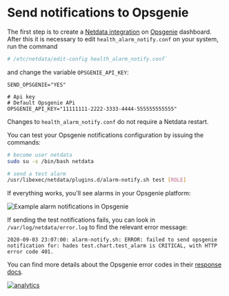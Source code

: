 <!--
title: "Send notifications to Opsgenie"
description: "Send alerts to your Opsgenie incident response account any time an anomaly or performance issue strikes a node in your infrastructure."
sidebar_label: "Opsgenie"
custom_edit_url: https://github.com/netdata/netdata/edit/master/health/notifications/opsgenie/README.md
-->

# Send notifications to Opsgenie

The first step is to create a [Netdata integration](https://docs.opsgenie.com/docs/api-integration) on
[Opsgenie](https://www.atlassian.com/software/opsgenie) dashboard. After this it is necessary to edit 
 `health_alarm_notify.conf` on your system, run the command 
 
```bash
# /etc/netdata/edit-config health_alarm_notify.conf`
```

and change the variable `OPSGENIE_API_KEY`:

```
SEND_OPSGENIE="YES"

# Api key
# Default Opsgenie APi
OPSGENIE_API_KEY="11111111-2222-3333-4444-555555555555"

```

Changes to `health_alarm_notify.conf` do not require a Netdata restart.

You can test your Opsgenie notifications configuration by issuing the commands:

```sh
# become user netdata
sudo su -s /bin/bash netdata

# send a test alarm
/usr/libexec/netdata/plugins.d/alarm-notify.sh test [ROLE]
```

If everything works, you'll see alarms in your Opsgenie platform:

![Example alarm notifications in
Opsgenie](https://user-images.githubusercontent.com/49162938/92184518-f725f900-ee40-11ea-9afa-e7c639c72206.png)

If sending the test notifications fails, you can look in `/var/log/netdata/error.log` to find the relevant error
message:

```log
2020-09-03 23:07:00: alarm-notify.sh: ERROR: failed to send opsgenie notification for: hades test.chart.test_alarm is CRITICAL, with HTTP error code 401.
```

You can find more details about the Opsgenie error codes in their [response docs](https://docs.opsgenie.com/docs/response).

[![analytics](https://www.google-analytics.com/collect?v=1&aip=1&t=pageview&_s=1&ds=github&dr=https%3A%2F%2Fgithub.com%2Fnetdata%2Fnetdata&dl=https%3A%2F%2Fmy-netdata.io%2Fgithub%2Fhealth%2Fnotifications%2Fopsgenie%2FREADME%2FDonations-netdata-has-received&_u=MAC~&cid=5792dfd7-8dc4-476b-af31-da2fdb9f93d2&tid=UA-64295674-3)](<>)
